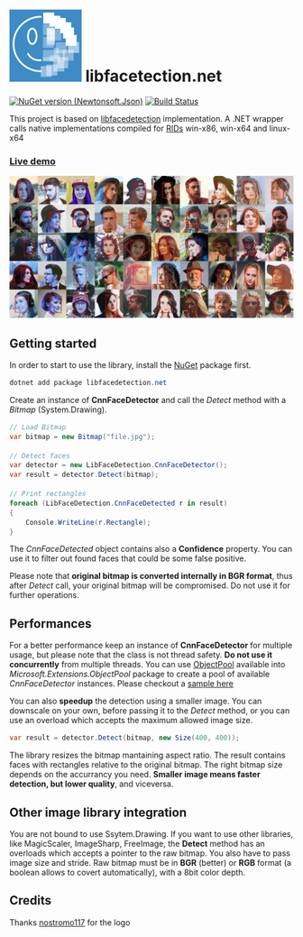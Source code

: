# ![Logo](docs/assets/logo-small.png) libfacetection.net
[![NuGet version (Newtonsoft.Json)](https://img.shields.io/nuget/v/libfacedetection.net.svg)](https://www.nuget.org/packages/libfacedetection.net/)
[![Build Status](https://dev.azure.com/ricciolo/libfacedetection.net/_apis/build/status/Ricciolo.libfacedetection.net?branchName=master)](https://dev.azure.com/ricciolo/libfacedetection.net/_build/latest?definitionId=30&branchName=master)

This project is based on [libfacedetection](https://github.com/ShiqiYu/libfacedetection) implementation. A .NET wrapper calls native implementations compiled for [RIDs](https://docs.microsoft.com/en-us/dotnet/core/rid-catalog) win-x86, win-x64 and linux-x64
### [Live demo](https://ricciolo.github.io/libfacedetection.net/)

![Output generated with sample](docs/assets/faces.jpg)

## Getting started
In order to start to use the library, install the [NuGet](https://www.nuget.org/packages/libfacedetection.net/) package first.
```powershell
dotnet add package libfacedetection.net
```
Create an instance of **CnnFaceDetector** and call the *Detect* method with a *Bitmap* (System.Drawing).
```csharp
// Load Bitmap
var bitmap = new Bitmap("file.jpg");

// Detect faces
var detector = new LibFaceDetection.CnnFaceDetector();
var result = detector.Detect(bitmap);

// Print rectangles
foreach (LibFaceDetection.CnnFaceDetected r in result)
{
    Console.WriteLine(r.Rectangle);
}
```
The *CnnFaceDetected* object contains also a **Confidence** property. You can use it to filter out found faces that could be some false positive.

Please note that **original bitmap is converted internally in BGR format**, thus after *Detect* call, your original bitmap will be compromised. Do not use it for further operations.

## Performances
For a better performance keep an instance of **CnnFaceDetector** for multiple usage, but please note that the class is not thread safety. **Do not use it concurrently** from multiple threads. You can use [ObjectPool<T>](https://docs.microsoft.com/dotnet/api/microsoft.extensions.objectpool.objectpool-1) available into *Microsoft.Extensions.ObjectPool* package to create a pool of available *CnnFaceDetector* instances. Please checkout a [sample here](tree/master/samples/AzureFunction)

You can also **speedup** the detection using a smaller image. You can downscale on your own, before passing it to the *Detect* method, or you can use an overload which accepts the maximum allowed image size.
```csharp
var result = detector.Detect(bitmap, new Size(400, 400));
```
The library resizes the bitmap mantaining aspect ratio. The result contains faces with rectangles relative to the original bitmap. The right bitmap size depends on the accurrancy you need. **Smaller image means faster detection, but lower quality**, and viceversa.

## Other image library integration
You are not bound to use Ssytem.Drawing. If you want to use other libraries, like MagicScaler, ImageSharp, FreeImage, the **Detect** method has an overloads which accepts a pointer to the raw bitmap. You also have to pass image size and stride.
Raw bitmap must be in **BGR** (better) or **RGB** format (a boolean allows to covert automatically), with a 8bit color depth.

## Credits
Thanks [nostromo117](https://github.com/nostromo117) for the logo
